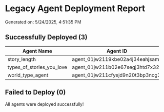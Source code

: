 # Legacy Agent Deployment Report

Generated on: 5/24/2025, 4:51:35 PM

## Successfully Deployed (3)

| Agent Name | Agent ID | Status |
|------------|----------|--------|
| story_length | agent_01jw2119kbe02a4j34eahjsamf | undefined |
| types_of_stories_you_love | agent_01jw211b02e67segj3htd7x32k | undefined |
| world_type_agent | agent_01jw211cfyejd9n20t3bp3ncg3 | undefined |

## Failed to Deploy (0)

All agents were deployed successfully!
